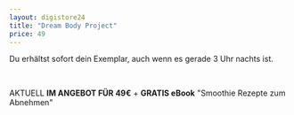 ```yaml
---
layout: digistore24
title: "Dream Body Project"
price: 49
---
```

<p>Du erh&#xE4;ltst sofort dein Exemplar, auch wenn es gerade 3 Uhr nachts ist.</p>
<p>&#xA0;</p>
<p>AKTUELL <strong>IM ANGEBOT F&#xDC;R 49&#x20AC;</strong> + <strong>GRATIS eBook</strong> &quot;Smoothie Rezepte zum Abnehmen&quot;</p>
<div>
<p>&#xA0;</p>
</div>